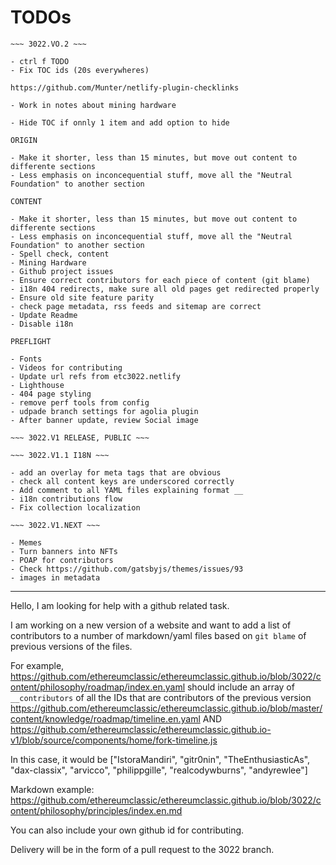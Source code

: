 # TODOs

```
~~~ 3022.VO.2 ~~~

- ctrl f TODO
- Fix TOC ids (20s everywheres)

https://github.com/Munter/netlify-plugin-checklinks

- Work in notes about mining hardware

- Hide TOC if onnly 1 item and add option to hide

ORIGIN

- Make it shorter, less than 15 minutes, but move out content to differente sections
- Less emphasis on inconcequential stuff, move all the "Neutral Foundation" to another section

CONTENT

- Make it shorter, less than 15 minutes, but move out content to differente sections
- Less emphasis on inconcequential stuff, move all the "Neutral Foundation" to another section
- Spell check, content
- Mining Hardware
- Github project issues
- Ensure correct contributors for each piece of content (git blame)
- i18n 404 redirects, make sure all old pages get redirected properly
- Ensure old site feature parity
- check page metadata, rss feeds and sitemap are correct
- Update Readme
- Disable i18n

PREFLIGHT

- Fonts
- Videos for contributing
- Update url refs from etc3022.netlify
- Lighthouse
- 404 page styling
- remove perf tools from config
- udpade branch settings for agolia plugin
- After banner update, review Social image

~~~ 3022.V1 RELEASE, PUBLIC ~~~

~~~ 3022.V1.1 I18N ~~~

- add an overlay for meta tags that are obvious
- check all content keys are underscored correctly
- Add comment to all YAML files explaining format __
- i18n contributions flow
- Fix collection localization

~~~ 3022.V1.NEXT ~~~

- Memes
- Turn banners into NFTs
- POAP for contributors
- Check https://github.com/gatsbyjs/themes/issues/93
- images in metadata
```

---

Hello, I am looking for help with a github related task.

I am working on a new version of a website and want to add a list of contributors to a number of markdown/yaml files based on `git blame` of previous versions of the files.

For example, https://github.com/ethereumclassic/ethereumclassic.github.io/blob/3022/content/philosophy/roadmap/index.en.yaml
should include an array of `__contributors` of all the IDs that are contributors of the previous version https://github.com/ethereumclassic/ethereumclassic.github.io/blob/master/content/knowledge/roadmap/timeline.en.yaml AND https://github.com/ethereumclassic/ethereumclassic.github.io-v1/blob/source/components/home/fork-timeline.js

In this case, it would be ["IstoraMandiri", "gitr0nin", "TheEnthusiasticAs", "dax-classix", "arvicco", "philippgille", "realcodywburns", "andyrewlee"]

Markdown example: https://github.com/ethereumclassic/ethereumclassic.github.io/blob/3022/content/philosophy/principles/index.en.md

You can also include your own github id for contributing.

Delivery will be in the form of a pull request to the 3022 branch.
